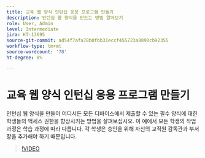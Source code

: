 ```yaml
---
title: 교육 웹 양식 인턴십 응용 프로그램 만들기
description: 인턴십 웹 양식을 만드는 방법 알아보기
role: User, Admin
level: Intermediate
jira: KT-13695
source-git-commit: ad54f7afa78b0fbb31eccf455723a8890cb92355
workflow-type: tm+mt
source-wordcount: '78'
ht-degree: 0%

---
```


# 교육 웹 양식 인턴십 응용 프로그램 만들기

인턴십 웹 양식을 만들어 어디서든 모든 디바이스에서 제출할 수 있는 필수 양식에 대한 학생들의 액세스 권한을 향상시키는 방법을 살펴보십시오. 이 예에서 모든 학생의 작업 과정은 학습 과정에 따라 다릅니다. 각 학생은 승인을 위해 자신의 교직원 감독관과 부서장을 추가해야 하기 때문입니다.

>[!VIDEO](https://video.tv.adobe.com/v/3421853?quality=12&learn=on&hidetitle=true)
